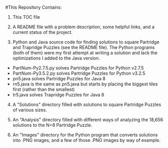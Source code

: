 #This Repository Contains:

1. This TOC file

2. A README file with a problem description, some helpful links, and a current status of the project.

3. Python and Java source code for finding solutions to square Partridge and Trapridge Puzzles (see the README file). The Python programs (both of them) were my first attempt at writing a solution and lack the optimizations I added to the Java version.  
 * PartNum-Py2.7.5.py solves Partridge Puzzles for Python v2.7.5
 * PartNum-Py3.5.2.py solves Partridge Puzzles for Python v3.2.5
 * pn5.java solves Partridge Puzzles for Java 8
 * rn5.java is the same as pn5.java but starts by placing the biggest tiles first (rather than the smallest)
 * tr5.java solves Trapridge Puzzles for Java 8

4. A "Solutions" directory filled with solutions to square Partridge Puzzles of various sizes.

5. An "Analysis" directory filled with different ways of analyzing the 18,656 solutions to the N=8 Partridge Puzzle. 

6. An "Images" directory for the Python program that converts solutions into .PNG images, and a few of those .PNG images by way of example.




